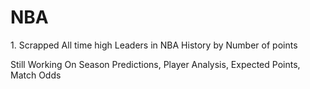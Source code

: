 # NBA 
<p>1. Scrapped All time high Leaders in NBA History by Number of points </p>

<p> Still Working On Season Predictions, Player Analysis, Expected Points, Match Odds</p> 

